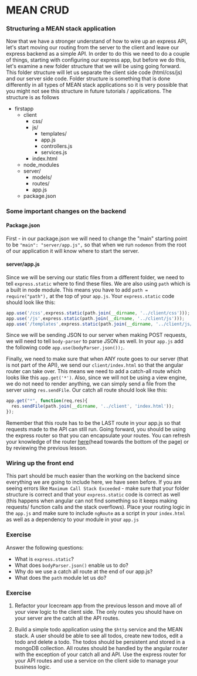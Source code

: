 # MEAN CRUD

### Structuring a MEAN stack application

Now that we have a stronger understand of how to wire up an express API, let's start moving our routing from the server to the client and leave our express backend as a simple API. In order to do this we need to do a couple of things, starting with configuring our express app, but before we do this, let's examine a new folder structure that we will be using going forward. This folder structure will let us separate the client side code (html/css/js) and our server side code. Folder structure is something that is done differently in all types of MEAN stack applications so it is very possible that you might not see this structure in future tutorials / applications. The structure is as follows

- firstapp
    - client
        + css/
        + js/
            * templates/
            * app.js
            * controllers.js
            * services.js
        + index.html
    - node_modules
    - server/
        + models/
        + routes/
        + app.js
    - package.json

### Some important changes on the backend

#### Package.json

First - in our package.json we will need to change the "main" starting point to be `"main": "server/app.js",` so that when we run `nodemon` from the root of our application it will know where to start the server.

#### server/app.js

Since we will be serving our static files from a different folder, we need to tell `express.static` where to find these files. We are also using `path` which is a built in node module. This means you have to add `path = require("path"),` at the top of your `app.js`. Your `express.static` code should look like this:

```js
app.use('/css',express.static(path.join(__dirname, '../client/css')));
app.use('/js',express.static(path.join(__dirname, '../client/js')));
app.use('/templates',express.static(path.join(__dirname, '../client/js/templates')));
```

Since we will be sending JSON to our server when making POST requests, we will need to tell `body-parser` to parse JSON as well. In your `app.js` add the following code `app.use(bodyParser.json());`.

Finally, we need to make sure that when ANY route goes to our server (that is not part of the API), we send our `client/index.html` so that the angular router can take over. This means we need to add a catch-all route which looks like this `app.get('*')`. Also, since we will not be using a view engine, we do not need to render anything, we can simply send a file from the server using `res.sendFile`. Our catch all route should look like this: 

```js
app.get("*", function(req,res){
  res.sendFile(path.join(__dirname, '../client', 'index.html'));
});
```

Remember that this route has to be the LAST route in your app.js so that requests made to the API can still run. Going forward, you should be using the express router so that you can encapsulate your routes. You can refresh your knowledge of the router [here](http://expressjs.com/guide/routing.html)(head towards the bottom of the page) or by reviewing the previous lesson.

### Wiring up the front end

This part should be much easier than the working on the backend since everything we are going to include here, we have seen before. If you are seeing errors like `Maximum Call Stack Exceeded` - make sure that your folder structure is correct and that your `express.static` code is correct as well (this happens when angular can not find something so it keeps making requests/ function calls and the stack overflows). Place your routing logic in the `app.js` and make sure to include `ngRoute` as a script in your `index.html` as well as a dependency to your module in your `app.js`

### Exercise 

Answer the following questions:

- What is `express.static`?
- What does `bodyParser.json()` enable us to do?
- Why do we use a catch all route at the end of our app.js?
- What does the `path` module let us do?

### Exercise

1. Refactor your Icecream app from the previous lesson and move all of your view logic to the client side. The only routes you should have on your server are the catch all the API routes.

1. Build a simple todo application using the `$http` service and the MEAN stack. A user should be able to see all todos, create new todos, edit a todo and delete a todo. The todos should be persistent and stored in a mongoDB collection. All routes should be handled by the angular router with the exception of your catch all and API. Use the express router for your API routes and use a service on the client side to manage your business logic.





